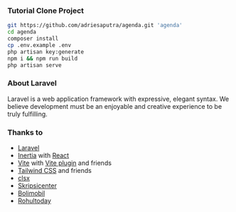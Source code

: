 ### Tutorial Clone Project

```bash
git https://github.com/adriesaputra/agenda.git 'agenda'
cd agenda
composer install
cp .env.example .env
php artisan key:generate
npm i && npm run build
php artisan serve
```

### About Laravel

Laravel is a web application framework with expressive, elegant syntax. We believe development must be an enjoyable and creative experience to be truly fulfilling.

### Thanks to

-   [Laravel](https://github.com/laravel/framework)
-   [Inertia](https://github.com/inertiajs/inertia) with [React](https://github.com/facebook/react)
-   [Vite](https://vitejs.dev/) with [Vite plugin](https://github.com/laravel/vite-plugin) and friends
-   [Tailwind CSS](https://github.com/tailwindlabs/tailwindcss) and friends
-   [clsx](https://github.com/lukeed/clsx)
-   [Skripsicenter](https://skripsicenter.com)
-   [Bolimobil](https://bolimobil.com)
-   [Rohultoday](https://rohultoday.id)
